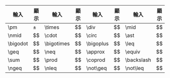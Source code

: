 
| 輸入       | 顯示    | 輸入         | 顯示  | 輸入        | 顯示  | 輸入         | 顯示  |
| -------- | ----- | ---------- | --- | --------- | --- | ---------- | --- |
| \pm      | $\pm$ | \times     | $$  | \div      | $$  | \mid       | $$  |
| \nmid    | $$    | \cdot      | $$  | \circ     | $$  | \ast       | $$  |
| \bigodot | $$    | \bigotimes | $$  | \bigoplus | $$  | \leq       | $$  |
| \geq     | $$    | \neq       | $$  | \approx   | $$  | \equiv     | $$  |
| \sum     | $$    | \prod      | $$  | \coprod   | $$  | \backslash | $$  |
| \ngeq    | $$    | \nleq      | $$  | \not\geq  | $$  | \not\leq   | $$  |
